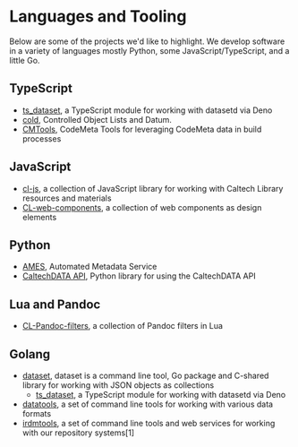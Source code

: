 
# Languages and Tooling

Below are some of the projects we'd like to highlight. We develop software in a variety of languages mostly Python, some JavaScript/TypeScript, and a little Go.

## TypeScript

- [ts_dataset](https://caltechlibrary.github.io/ts_dataset), a TypeScript module for working with datasetd via Deno
- [cold](https://github.com/caltechlibrary/cold), Controlled Object Lists and Datum.
- [CMTools](https://caltechlibrary.github.io/CMTools), CodeMeta Tools for leveraging CodeMeta data in build processes

## JavaScript

- [cl-js](https://caltechlibrary.github.io/cl-js/), a collection of JavaScript library for working with Caltech Library resources and materials
- [CL-web-components](https://caltechlibrary/CL-web-components), a collection of web components as design elements

## Python

- [AMES](https://github.com/caltechlibrary/ames), Automated Metadata Service
- [CaltechDATA API](https://github.com/caltechlibrary/caltechdata_api), Python library for using the CaltechDATA API

## Lua and Pandoc

- [CL-Pandoc-filters](https://github.com/caltechlibrary/CL-Pandoc-filters), a collection of Pandoc filters in Lua

## Golang

- [dataset](https://caltechlibrary.github.io/dataset), dataset is a command line tool, Go package and C-shared library for working with JSON objects as collections
    - [ts_dataset](https://caltechlibrary.github.io/ts_dataset), a TypeScript module for working with datasetd via Deno
- [datatools](https://caltechlibrary.github.io/datatools), a set of command line tools for working with various data formats
- [irdmtools](https://caltechlibrary.github.io/irdmtools), a set of command line tools and web services for working with our repository systems[1]


